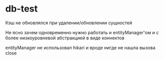 # db-test
Кэш не обновлялся при удалении/обновлении сущностей

Не ясно зачем одновременно нужно работать и entityManager'ом и с более низкоуровневой абстракцией в виде коннектов

entityManager не использовал hikari и вроде нигде не нашла вызова close